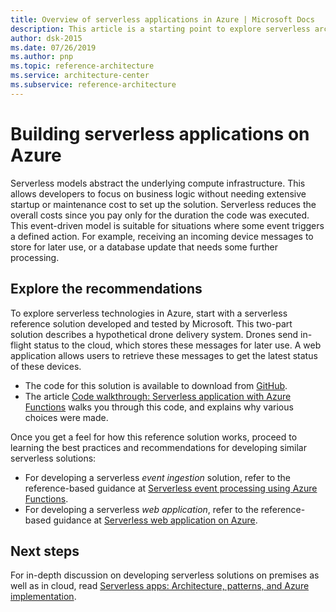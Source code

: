 ```yaml
---
title: Overview of serverless applications in Azure | Microsoft Docs
description: This article is a starting point to explore serverless architectures in Azure. 
author: dsk-2015
ms.date: 07/26/2019
ms.author: pnp
ms.topic: reference-architecture
ms.service: architecture-center
ms.subservice: reference-architecture
---
```


# Building serverless applications on Azure

Serverless models abstract the underlying compute infrastructure. This allows developers to focus on business logic without needing extensive startup or maintenance cost to set up the solution. Serverless reduces the overall costs since you pay only for the duration the code was executed. This event-driven model is suitable for situations where some event triggers a defined action. For example, receiving an incoming device messages to store for later use, or a database update that needs some further processing.

## Explore the recommendations

To explore serverless technologies in Azure, start with a serverless reference solution developed and tested by Microsoft. This two-part solution describes a hypothetical drone delivery system. Drones send in-flight status to the cloud, which stores these messages for later use. A web application allows users to retrieve these messages to get the latest status of these devices.

- The code for this solution is available to download from [GitHub](https://github.com/mspnp/serverless-reference-implementation/tree/v0.1.0).
- The article [Code walkthrough: Serverless application with Azure Functions](./code.md) walks you through this code, and explains why various choices were made.  

Once you get a feel for how this reference solution works, proceed to learning the best practices and recommendations for developing similar serverless solutions:

- For developing a serverless *event ingestion* solution, refer to the reference-based guidance at [Serverless event processing using Azure Functions](../reference-architectures/serverless/event-processing.md).
- For developing a serverless *web application*, refer to the reference-based guidance at [Serverless web application on Azure](../reference-architectures/serverless/web-app.md).

## Next steps

For in-depth discussion on developing serverless solutions on premises as well as in cloud, read [Serverless apps: Architecture, patterns, and Azure implementation](https://docs.microsoft.com/dotnet/standard/serverless-architecture).
